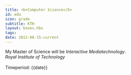 ```yaml
---
title: <b>Computer Science</b>
id: edu
icon: grade
subtitle: KTH
layout: boxes.hbs
tags:
date: 2012-08-15:current
---
```

My Master of Science will be _Interactive Mediatechnology_.
<br> 
*Royal Institute of Technology*
<br><br>
Timeperiod: {{date}}
